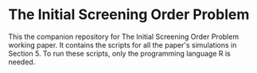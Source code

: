 # The Initial Screening Order Problem

This the companion repository for The Initial Screening Order Problem working paper. It contains the scripts for all the paper's simulations in Section 5. To run these scripts, only the programming language R is needed.

